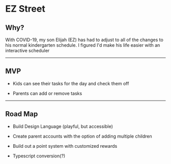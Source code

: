 # EZ Street

## Why?

With COVID-19, my son Elijah (EZ) has had to adjust to all of the changes to his normal kindergarten schedule. I figured I'd make his life easier with an interactive scheduler

___

## MVP

* Kids can see their tasks for the day and check them off

* Parents can add or remove tasks

___

## Road Map

* Build Design Language (playful, but accessible)

* Create parent accounts with the option of adding multiple children

* Build out a point system with customized rewards

* Typescript conversion(?)
